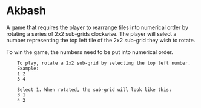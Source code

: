 # Akbash
A game that requires the player to rearrange tiles into numerical order by rotating a series of 2x2 sub-grids clockwise. 
The player will select a number representing the top left tile of the 2x2 sub-grid they wish to rotate.

To win the game, the numbers need to be put into numerical order.
        
        To play, rotate a 2x2 sub-grid by selecting the top left number.
        Example:
        1 2
        3 4
        
        Select 1. When rotated, the sub-grid will look like this:
        3 1
        4 2

